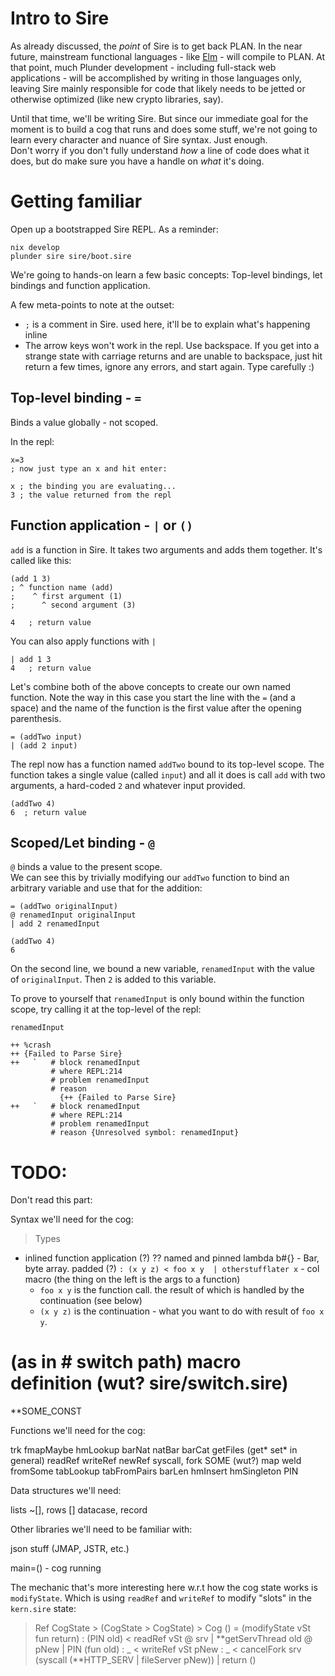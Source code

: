 # Intro to Sire

As already discussed, the _point_ of Sire is to get back PLAN.
In the near future, mainstream functional languages - like
[Elm](https://elm-lang.org/) - will compile to PLAN. At that point, much Plunder
development - including full-stack web applications - will be accomplished by
writing in those languages only, leaving Sire mainly responsible for code that likely
needs to be jetted or otherwise optimized (like new crypto libraries, say).

Until that time, we'll be writing Sire. But since our immediate goal for the
moment is to build a cog that runs and does some stuff, we're not going to learn
every character and nuance of Sire syntax. Just enough.  
Don't worry if you don't fully understand _how_ a line of code does what it
does, but do make sure you have a handle on _what_ it's doing.

# Getting familiar

Open up a bootstrapped Sire REPL. As a reminder:

```
nix develop
plunder sire sire/boot.sire
```

We're going to hands-on learn a few basic concepts: Top-level bindings, let
bindings and function application.

A few meta-points to note at the outset:
- `;` is a comment in Sire. used here, it'll be to explain what's happening
inline
- The arrow keys won't work in the repl. Use backspace. If you get into a
strange state with carriage returns and are unable to backspace, just hit return
a few times, ignore any errors, and start again. Type carefully :)

## Top-level binding - `=`

Binds a value globally - not scoped.

In the repl:

```sire
x=3
; now just type an x and hit enter:

x ; the binding you are evaluating...
3 ; the value returned from the repl
```

## Function application - `|` or `()`

`add` is a function in Sire. It takes two arguments and adds them together. It's
called like this:

```sire
(add 1 3)
; ^ function name (add)
;    ^ first argument (1)
;      ^ second argument (3)

4   ; return value
```

You can also apply functions with `|`

```sire
| add 1 3
4   ; return value
```

Let's combine both of the above concepts to create our own named function. Note
the way in this case you start the line with the `=` (and a space) and the name of the
function is the first value after the opening parenthesis.


```sire
= (addTwo input)
| (add 2 input)
```

The repl now has a function named `addTwo` bound to its top-level scope. The
function takes a single value (called `input`) and all it does is call `add`
with two arguments, a hard-coded `2` and whatever input provided.

```sire
(addTwo 4)
6  ; return value
```

## Scoped/Let binding - `@`

`@` binds a value to the present scope.  
We can see this by trivially modifying our `addTwo` function to bind an
arbitrary variable and use that for the addition:

```sire
= (addTwo originalInput)
@ renamedInput originalInput
| add 2 renamedInput

(addTwo 4)
6
```

On the second line, we bound a new variable, `renamedInput` with the value of
`originalInput`. Then `2` is added to this variable.

To prove to yourself that `renamedInput` is only bound within the function
scope, try calling it at the top-level of the repl:

```sire
renamedInput

++ %crash
++ {Failed to Parse Sire}
++   `   # block renamedInput
         # where REPL:214
         # problem renamedInput
         # reason
           {++ {Failed to Parse Sire}
++   `   # block renamedInput
         # where REPL:214
         # problem renamedInput
         # reason {Unresolved symbol: renamedInput}
```


# TODO:

Don't read this part:

Syntax we'll need for the cog:

> Types
* inlined function application (?)
?? named and pinned lambda
b#{} - Bar, byte array. padded (?)
`: (x y z) < foo x y  | otherstufflater x`  - col macro (the thing on the left is the args to a function)
  - `foo x y` is the function call. the result of which is handled by the
  continuation (see below)
  - `(x y z)` is the continuation - what you want to do with result of `foo x
  y`.
# (as in # switch path) macro definition (wut? sire/switch.sire)
**SOME_CONST

Functions we'll need for the cog:

trk
fmapMaybe
hmLookup
barNat
natBar
barCat
getFiles (get* set* in general)
readRef
writeRef
newRef
syscall, fork
SOME (wut?)
map
weld
fromSome
tabLookup
tabFromPairs
barLen
hmInsert
hmSingleton
PIN

Data structures we'll need:

lists ~[], rows []
datacase, record

Other libraries we'll need to be familiar with:

json stuff (JMAP, JSTR, etc.)


main=() - cog running

The mechanic that's more interesting here w.r.t how the cog state works is `modifyState`.
Which is using `readRef` and `writeRef` to modify "slots" in the `kern.sire` state:

> Ref CogState > (CogState > CogState) > Cog ()
= (modifyState vSt fun return)
: (PIN old) < readRef vSt
@ srv       | **getServThread old
@ pNew      | PIN (fun old)
: _         < writeRef vSt pNew
: _         < cancelFork srv (syscall (**HTTP_SERV | fileServer pNew))
| return ()


